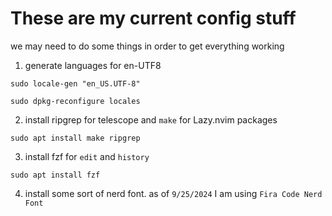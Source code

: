 
# These are my current config stuff

we may need to do some things in order to get everything working


1. generate languages for en-UTF8

`sudo locale-gen "en_US.UTF-8"`

`sudo dpkg-reconfigure locales`

2. install ripgrep for telescope and `make` for Lazy.nvim packages

`sudo apt install make ripgrep`

3. install fzf for `edit` and `history`

`sudo apt install fzf`


4. install some sort of nerd font. as of `9/25/2024` I am using `Fira Code Nerd Font`
